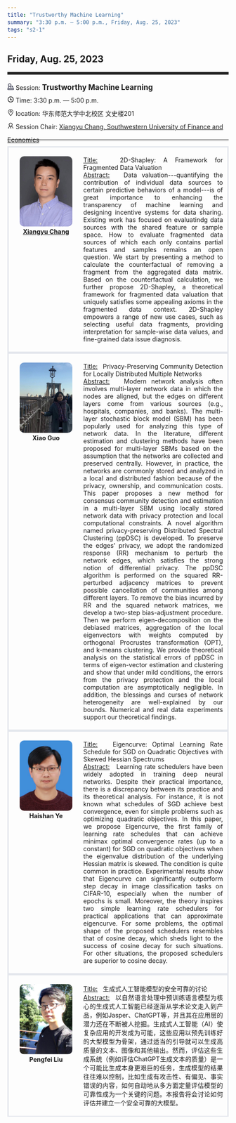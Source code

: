 ```yaml
---
title: "Trustworthy Machine Learning"
summary: "3:30 p.m. — 5:00 p.m., Friday, Aug. 25, 2023"
tags: "s2-1"
---
```


Friday, Aug. 25, 2023
------


<hr style="border: 0; border-top: 5px solid;">

<div class="tip">
    <img class="icon" src="/icon/yanjiang.png" />
    Session: <span class="font-bold" style="font-size:120%">Trustworthy Machine Learning</span>
</div>

<div class="tip">
    <img class="icon" src="/icon/shizhong.png" />
    Time: 3:30 p.m. — 5:00 p.m. 
</div>
<div class="tip">
    <img class="icon" src="/icon/didian.png" />
    location: 华东师范大学中北校区 文史楼201
</div>


<div class="tip">
    <img class="icon" src="/icon/lingdao.png" />
    Session Chair: <a href="http://xiangyuchang.github.io/" target="_blank">Xiangyu Chang, Southwestern University of Finance and Economics</a>
</div>


________________________________________

<div class="row">
    <div class="left">
        <img src="/images/xiangyu.png" class="avatar" />
        <div class="font-small font-bold">
            <a href="http://xiangyuchang.github.io/" target="_blank">
                Xiangyu Chang
            </a>
        </div>
    </div>
    <div class="right">
        <div class="font-small">
            <u>Title:</u> &nbsp;
            2D-Shapley: A Framework for Fragmented Data Valuation
        </div>
        <div class="content font-small">
            <u>Abstract:</u> &nbsp;
            Data valuation---quantifying the contribution of individual data sources to certain predictive behaviors of a model---is of great importance to enhancing the transparency of machine learning and designing incentive systems for data sharing. Existing work has focused on evaluatindg data sources with the shared feature or sample space. How to evaluate fragmented data sources of which each only contains partial features and samples remains an open question. We start by presenting a method to calculate the counterfactual of removing a fragment from the aggregated data matrix. Based on the counterfactual calculation, we further propose 2D-Shapley, a theoretical framework for fragmented data valuation that uniquely satisfies some appealing axioms in the fragmented data context. 2D-Shapley empowers a range of new use cases, such as selecting useful data fragments, providing interpretation for sample-wise data values, and fine-grained data issue diagnosis.
        </div>
    </div>
</div>

<div class="row">
    <div class="left">
        <img src="/images/guoxiao.jpeg" class="avatar" />
        <div class="font-small font-bold">
            <a>
                Xiao Guo
            </a>
        </div>
    </div>
    <div class="right">
        <div class="font-small">
            <u>Title:</u> &nbsp;
            Privacy-Preserving Community Detection for Locally Distributed Multiple Networks
        </div>
        <div class="content font-small">
            <u>Abstract:</u> &nbsp;
            Modern network analysis often involves multi-layer network data in which the nodes are aligned, but the edges on different layers come from various sources (e.g., hospitals, companies, and banks). The multi-layer stochastic block model (SBM) has been popularly used for analyzing this type of network data. In the literature, different estimation and clustering methods have been proposed for multi-layer SBMs based on the assumption that the networks are collected and preserved centrally. However, in practice, the networks are commonly stored and analyzed in a local and distributed fashion because of the privacy, ownership, and communication costs. This paper proposes a new method for consensus community detection and estimation in a multi-layer SBM using locally stored network data with privacy protection and local computational constraints. A novel algorithm named privacy-preserving Distributed Spectral Clustering (ppDSC) is developed. To preserve the edges' privacy, we adopt the randomized response (RR) mechanism to perturb the network edges, which satisfies the strong notion of differential privacy. The ppDSC algorithm is performed on the squared RR-perturbed adjacency matrices to prevent possible cancellation of communities among different layers. To remove the bias incurred by RR and the squared network matrices, we develop a two-step bias-adjustment procedure. Then we perform eigen-decomposition on the debiased matrices, aggregation of the local eigenvectors with weights computed by orthogonal Procrustes transformation (OPT), and k-means clustering. We provide theoretical analysis on the statistical errors of ppDSC in terms of eigen-vector estimation and clustering and show that under mild conditions, the errors from the privacy protection and the local computation are asymptotically negligible. In addition, the blessings and curses of network heterogeneity are well-explained by our bounds. Numerical and real data experiments support our theoretical findings. 
        </div>
    </div>
</div>

<div class="row">
    <div class="left">
        <img src="/images/haishan.jpeg" class="avatar" />
        <div class="font-small font-bold">
            <a>
                Haishan Ye
            </a>
        </div>
    </div>
    <div class="right">
        <div class="font-small">
            <u>Title:</u> &nbsp;
            Eigencurve: Optimal Learning Rate Schedule for SGD on Quadratic Objectives with Skewed Hessian Spectrums
        </div>
        <div class="content font-small">
            <u>Abstract:</u> &nbsp;
            Learning rate schedulers have been widely adopted in training deep neural networks. Despite their practical importance, there is a discrepancy between its practice and its theoretical analysis. For instance, it is not known what schedules of SGD achieve best convergence, even for simple problems such as optimizing quadratic objectives. In this paper, we propose Eigencurve, the first family of learning rate schedules that can achieve minimax optimal convergence rates (up to a constant) for SGD on quadratic objectives when the eigenvalue distribution of the underlying Hessian matrix is skewed. The condition is quite common in practice. Experimental results show that Eigencurve can significantly outperform step decay in image classification tasks on CIFAR-10, especially when the number of epochs is small. Moreover, the theory inspires two simple learning rate schedulers for practical applications that can approximate eigencurve. For some problems, the optimal shape of the proposed schedulers resembles that of cosine decay, which sheds light to the success of cosine decay for such situations. For other situations, the proposed schedulers are superior to cosine decay. 
        </div>
    </div>
</div>

<div class="row">
    <div class="left">
        <img src="/images/pengfei.png" class="avatar" />
        <div class="font-small font-bold">
            <a>
                Pengfei Liu
            </a>
        </div>
    </div>
    <div class="right">
        <div class="font-small">
            <u>Title:</u> &nbsp;
            生成式人工智能模型的安全可靠的讨论
        </div>
        <div class="content font-small">
            <u>Abstract:</u> &nbsp;
            以自然语言处理中预训练语言模型为核心的生成式人工智能已经逐渐从学术论文走入到产品，例如Jasper、ChatGPT等，并且其在应用层的潜力还在不断被人挖掘。生成式人工智能（AI）使复杂应用的开发成为可能，这些应用以预先训练好的大型模型为骨架，通过适当的引导就可以生成高质量的文本、图像和其他输出。然而，评估这些生成系统（例如评估ChatGPT生成文本的质量）是一个可能比生成本身更艰巨的任务，生成模型的结果往往难以控制，比如生成有攻击性、有偏见、事实错误的内容，如何自动地从多方面定量评估模型的可靠性成为一个关键的问题。本报告将会讨论如何评估并建立一个安全可靠的大模型。
        </div>
    </div>
</div>

<style>

.tip {
    height: 30px;
    line-height: 30px;
}

.icon {
    width: 15px;
}

.row {
    padding: 10px; 
    height: auto; 
    border-bottom-width: 2px; 
    border-style: solid; 
    border-color: #E4E7ED; 
    padding-bottom: 20px; 
    padding-top: 20px;
    display: flex; 
    text-align: justify;
}

.left {
    min-width: 150px !important;
    text-align: center;
}

.avatar {
    width: 120px;
    height: 160px;
    max-width: 100%;
    border-radius: 10px;
}

.right {
    margin-left: 10px; 
    max-width: 80%;
}


.font-small {
    /* font-size: 16px; */
}

.font-bold {
    font-weight: bold;
}
</style>
